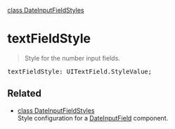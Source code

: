 [class DateInputFieldStyles](DateInputFieldStyles.md)

# textFieldStyle

> Style for the number input fields.

<pre class="docgen_signature">textFieldStyle: UITextField.StyleValue;</pre>

## Related

- [<!--{ref:class}-->class DateInputFieldStyles](DateInputFieldStyles.md) \
    Style configuration for a [DateInputField](DateInputField.md) component.
